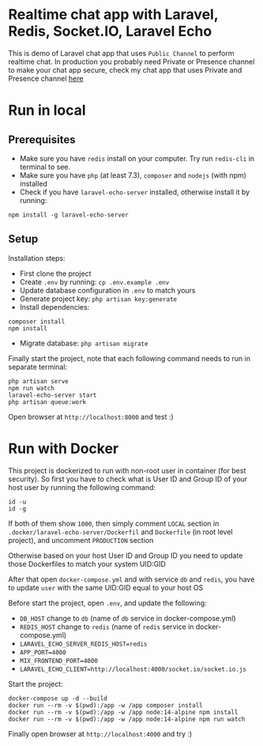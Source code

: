 # Realtime chat app with Laravel, Redis, Socket.IO, Laravel Echo
This is demo of Laravel chat app that uses `Public Channel` to perform realtime chat. In production you probably need Private or Presence channel to make your chat app secure, check my chat app that uses Private and Presence channel [here](https://github.com/maitrungduc1410/realtime-chatapp-laravelecho-socketio)
# Run in local
## Prerequisites
- Make sure you have `redis` install on your computer. Try run `redis-cli` in terminal to see.
- Make sure you have `php` (at least 7.3), `composer` and `nodejs` (with npm) installed
- Check if you have `laravel-echo-server` installed, otherwise install it by running:
```
npm install -g laravel-echo-server
```
## Setup
Installation steps:
- First clone the project
- Create `.env` by running: `cp .env.example .env`
- Update database configuration in `.env` to match yours
- Generate project key: `php artisan key:generate`
- Install dependencies:
```
composer install
npm install
```
- Migrate database: `php artisan migrate`

Finally start the project, note that each following command needs to run in separate terminal:
```
php artisan serve
npm run watch
laravel-echo-server start
php artisan queue:work
```
Open browser at `http://localhost:8000` and test :)

# Run with Docker
This project is dockerized to run with non-root user in container (for best security). So first you have to check what is User ID and Group ID of your host user by running the following command:
```
id -u
id -g
```
If both of them show `1000`, then simply comment `LOCAL` section in `.docker/laravel-echo-server/Dockerfil` and `Dockerfile` (in root level project), and uncomment `PRODUCTION` section

Otherwise based on your host User ID and Group ID you need to update those Dockerfiles to match your system UID:GID

After that open `docker-compose.yml` and with service `db` and `redis`, you have to update `user` with the same UID:GID equal to your host OS

Before start the project, open `.env`, and update the following:
- `DB_HOST` change to `db` (name of `db` service in docker-compose.yml)
- `REDIS_HOST` change to `redis` (name of `redis` service in docker-compose.yml)
- `LARAVEL_ECHO_SERVER_REDIS_HOST=redis`
- `APP_PORT=4000`
- `MIX_FRONTEND_PORT=4000`
- `LARAVEL_ECHO_CLIENT=http://localhost:4000/socket.io/socket.io.js`

Start the project:
```
docker-compose up -d --build
docker run --rm -v $(pwd):/app -w /app composer install
docker run --rm -v $(pwd):/app -w /app node:14-alpine npm install
docker run --rm -v $(pwd):/app -w /app node:14-alpine npm run watch
```

Finally open browser at `http://localhost:4000` and try :)